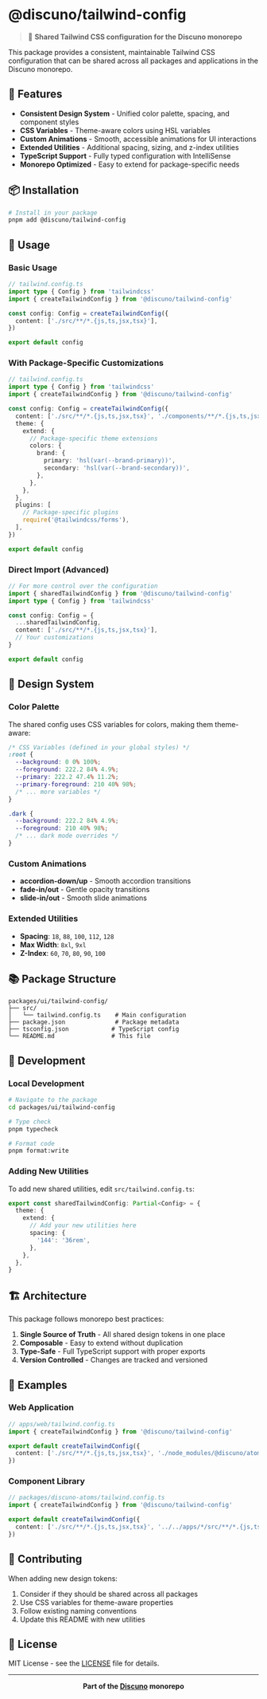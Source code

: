 # @discuno/tailwind-config

> 🎨 **Shared Tailwind CSS configuration for the Discuno monorepo**

This package provides a consistent, maintainable Tailwind CSS configuration that can be shared across all packages and applications in the Discuno monorepo.

## 🌟 Features

- **Consistent Design System** - Unified color palette, spacing, and component styles
- **CSS Variables** - Theme-aware colors using HSL variables
- **Custom Animations** - Smooth, accessible animations for UI interactions
- **Extended Utilities** - Additional spacing, sizing, and z-index utilities
- **TypeScript Support** - Fully typed configuration with IntelliSense
- **Monorepo Optimized** - Easy to extend for package-specific needs

## 📦 Installation

```bash
# Install in your package
pnpm add @discuno/tailwind-config
```

## 🚀 Usage

### Basic Usage

```typescript
// tailwind.config.ts
import type { Config } from 'tailwindcss'
import { createTailwindConfig } from '@discuno/tailwind-config'

const config: Config = createTailwindConfig({
  content: ['./src/**/*.{js,ts,jsx,tsx}'],
})

export default config
```

### With Package-Specific Customizations

```typescript
// tailwind.config.ts
import type { Config } from 'tailwindcss'
import { createTailwindConfig } from '@discuno/tailwind-config'

const config: Config = createTailwindConfig({
  content: ['./src/**/*.{js,ts,jsx,tsx}', './components/**/*.{js,ts,jsx,tsx}'],
  theme: {
    extend: {
      // Package-specific theme extensions
      colors: {
        brand: {
          primary: 'hsl(var(--brand-primary))',
          secondary: 'hsl(var(--brand-secondary))',
        },
      },
    },
  },
  plugins: [
    // Package-specific plugins
    require('@tailwindcss/forms'),
  ],
})

export default config
```

### Direct Import (Advanced)

```typescript
// For more control over the configuration
import { sharedTailwindConfig } from '@discuno/tailwind-config'
import type { Config } from 'tailwindcss'

const config: Config = {
  ...sharedTailwindConfig,
  content: ['./src/**/*.{js,ts,jsx,tsx}'],
  // Your customizations
}

export default config
```

## 🎨 Design System

### Color Palette

The shared config uses CSS variables for colors, making them theme-aware:

```css
/* CSS Variables (defined in your global styles) */
:root {
  --background: 0 0% 100%;
  --foreground: 222.2 84% 4.9%;
  --primary: 222.2 47.4% 11.2%;
  --primary-foreground: 210 40% 98%;
  /* ... more variables */
}

.dark {
  --background: 222.2 84% 4.9%;
  --foreground: 210 40% 98%;
  /* ... dark mode overrides */
}
```

### Custom Animations

- **accordion-down/up** - Smooth accordion transitions
- **fade-in/out** - Gentle opacity transitions
- **slide-in/out** - Smooth slide animations

### Extended Utilities

- **Spacing**: `18`, `88`, `100`, `112`, `128`
- **Max Width**: `8xl`, `9xl`
- **Z-Index**: `60`, `70`, `80`, `90`, `100`

## 📚 Package Structure

```
packages/ui/tailwind-config/
├── src/
│   └── tailwind.config.ts    # Main configuration
├── package.json              # Package metadata
├── tsconfig.json            # TypeScript config
└── README.md                # This file
```

## 🔧 Development

### Local Development

```bash
# Navigate to the package
cd packages/ui/tailwind-config

# Type check
pnpm typecheck

# Format code
pnpm format:write
```

### Adding New Utilities

To add new shared utilities, edit `src/tailwind.config.ts`:

```typescript
export const sharedTailwindConfig: Partial<Config> = {
  theme: {
    extend: {
      // Add your new utilities here
      spacing: {
        '144': '36rem',
      },
    },
  },
}
```

## 🏗️ Architecture

This package follows monorepo best practices:

1. **Single Source of Truth** - All shared design tokens in one place
2. **Composable** - Easy to extend without duplication
3. **Type-Safe** - Full TypeScript support with proper exports
4. **Version Controlled** - Changes are tracked and versioned

## 📖 Examples

### Web Application

```typescript
// apps/web/tailwind.config.ts
import { createTailwindConfig } from '@discuno/tailwind-config'

export default createTailwindConfig({
  content: ['./src/**/*.{js,ts,jsx,tsx}', './node_modules/@discuno/atoms/**/*.{js,ts,jsx,tsx}'],
})
```

### Component Library

```typescript
// packages/discuno-atoms/tailwind.config.ts
import { createTailwindConfig } from '@discuno/tailwind-config'

export default createTailwindConfig({
  content: ['./src/**/*.{js,ts,jsx,tsx}', '../../apps/*/src/**/*.{js,ts,jsx,tsx}'],
})
```

## 🤝 Contributing

When adding new design tokens:

1. Consider if they should be shared across all packages
2. Use CSS variables for theme-aware properties
3. Follow existing naming conventions
4. Update this README with new utilities

## 📄 License

MIT License - see the [LICENSE](../../../LICENSE) file for details.

---

<div align="center">

**Part of the [Discuno](https://github.com/discuno/discuno) monorepo**

</div>
